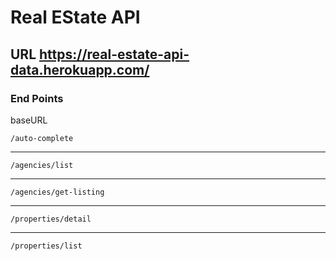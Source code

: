 # Real EState API

## URL https://real-estate-api-data.herokuapp.com/

### End Points

baseURL  

    /auto-complete
<hr>

    /agencies/list
<hr>
    
    /agencies/get-listing
<hr>
    
    /properties/detail
<hr>
    
    /properties/list
